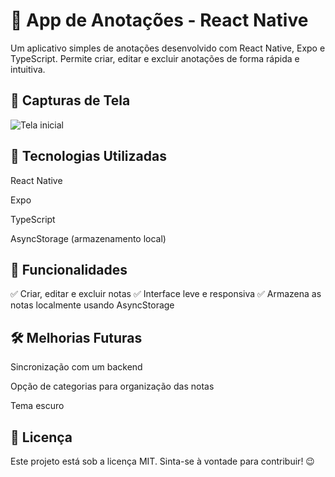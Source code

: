 # 📒 App de Anotações - React Native

Um aplicativo simples de anotações desenvolvido com React Native, Expo e TypeScript. Permite criar, editar e excluir anotações de forma rápida e intuitiva.

## 📸 Capturas de Tela

![Tela inicial](https://media.licdn.com/dms/image/v2/D4D22AQF_y4KsHjCdHw/feedshare-shrink_2048_1536/B4DZUE2t82GkAo-/0/1739543208147?e=1742428800&v=beta&t=hiT6ZeBOFPpNVSwuK5lhYwENilHmhPdIvhxDsrsX-tk)

## 🚀 Tecnologias Utilizadas

React Native

Expo

TypeScript

AsyncStorage (armazenamento local)


## 📌 Funcionalidades

✅ Criar, editar e excluir notas
✅ Interface leve e responsiva
✅ Armazena as notas localmente usando AsyncStorage

## 🛠 Melhorias Futuras

Sincronização com um backend

Opção de categorias para organização das notas

Tema escuro

## 📄 Licença

Este projeto está sob a licença MIT. Sinta-se à vontade para contribuir! 😉